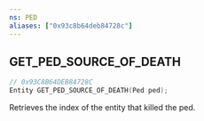 ```yaml
---
ns: PED
aliases: ["0x93c8b64deb84728c"]
---
```

## GET_PED_SOURCE_OF_DEATH

```c
// 0x93C8B64DEB84728C
Entity GET_PED_SOURCE_OF_DEATH(Ped ped);
```

Retrieves the index of the entity that killed the ped.

